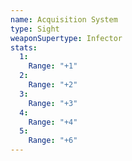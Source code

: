 ```yaml
---
name: Acquisition System
type: Sight
weaponSupertype: Infector
stats:
  1:
    Range: "+1"
  2:
    Range: "+2"
  3:
    Range: "+3"
  4:
    Range: "+4"
  5:
    Range: "+6"
---
```

